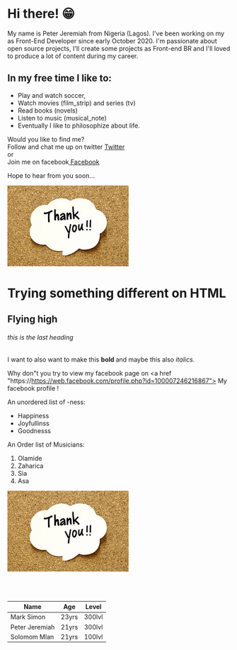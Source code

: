 # Hi there! 😁 
My name is Peter Jeremiah from Nigeria (Lagos). I've been working on my as Front-End Developer since early October 2020. I'm passionate about open source projects, I'll create some projects as Front-end BR and I'll loved to produce a lot of content during my career.

## In my free time I like to:  
* Play and watch soccer, 
* Watch movies (film_strip) and series (tv)
* Read books (novels)
* Listen to music (musical_note)
* Eventually I like to philosophize about life.

Would you like to find me?  
Follow and chat me up on twitter [ Twitter](https://twitter.com/PJaybliss)  
or  
Join me on facebook[ Facebook](https://www.facebook.com/profile.php?id=100007246216867)

Hope to hear from you soon...

![](download.jpg)

<head>
  <title> Hello, world! </title>  
</head>
<body>
  <h1> Trying something different on HTML </h>
  <h2> Flying high </h2>
  <h6> this is the last heading </h6>
  
  <!--this is a comment, so just chill -->
  
   I want to also want to make this <strong> bold </strong> and maybe this also <i> italics. </i>
  <!--this is a comment, so just chill -->
  
  Why don"t you try to view my facebook page on <a href "https://https://web.facebook.com/profile.php?id=100007246216867"> My facebook profile </a>!
  
  

  
  An unordered list of -ness:
  <ul> 
    <li> Happiness </li>
    <li> Joyfullinss </li>
    <li> Goodnesss </li>
  </ul>
  
  An Order list of Musicians:
  <ol>
    <li> Olamide </li>
    <li> Zaharica </li>
    <li> Sia </li>
    <li> Asa </li>
  </ol> 
  
  <!-- What if we try to add an Image that say, Thank You?? -->
  <img src="download.jpg" alt="Thank you picture">
  
  <!-- what if we try somethinng new??-->
  <br/> <br/>
  <!-- let's try to make a table that can contain some food items-->
  <table>
    <thead>
      <th> Name </th>
      <th> Age  </th>
      <th> Level </th>
    </thread>
    <tbody>
      <tr>
        <td> Mark Simon </td>
        <td> 23yrs  </td>
        <td> 300lvl  </td>
      </tr>
      <tr>
        <td> Peter Jeremiah </td>
        <td> 21yrs  </td>
        <td> 300lvl  </td>
      </tr>
      <tr>
        <td> Solomom Mlan </td>
        <td> 21yrs  </td>
        <td> 100lvl </td>
      </tr>
    </tbody>
  </table>
  
</body>
